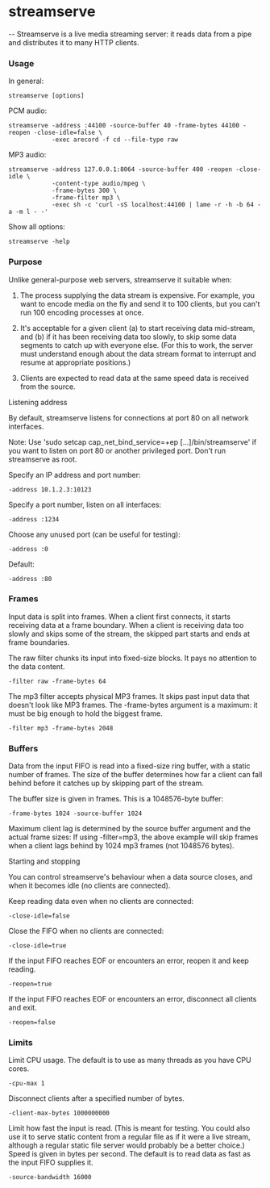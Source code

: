 # streamserve
--
Streamserve is a live media streaming server: it reads data from a pipe and
distributes it to many HTTP clients.


### Usage

In general:

    streamserve [options]

PCM audio:

    streamserve -address :44100 -source-buffer 40 -frame-bytes 44100 -reopen -close-idle=false \
                -exec arecord -f cd --file-type raw

MP3 audio:

    streamserve -address 127.0.0.1:8064 -source-buffer 400 -reopen -close-idle \
                -content-type audio/mpeg \
                -frame-bytes 300 \
                -frame-filter mp3 \
                -exec sh -c 'curl -sS localhost:44100 | lame -r -h -b 64 -a -m l - -'

Show all options:

    streamserve -help


### Purpose

Unlike general-purpose web servers, streamserve it suitable when:

1. The process supplying the data stream is expensive. For example, you want to
encode media on the fly and send it to 100 clients, but you can't run 100
encoding processes at once.

2. It's acceptable for a given client (a) to start receiving data mid-stream,
and (b) if it has been receiving data too slowly, to skip some data segments to
catch up with everyone else. (For this to work, the server must understand
enough about the data stream format to interrupt and resume at appropriate
positions.)

3. Clients are expected to read data at the same speed data is received from the
source.


Listening address

By default, streamserve listens for connections at port 80 on all network
interfaces.

Note: Use 'sudo setcap cap_net_bind_service=+ep [...]/bin/streamserve' if you
want to listen on port 80 or another privileged port. Don't run streamserve as
root.

Specify an IP address and port number:

    -address 10.1.2.3:10123

Specify a port number, listen on all interfaces:

    -address :1234

Choose any unused port (can be useful for testing):

    -address :0

Default:

    -address :80


### Frames

Input data is split into frames. When a client first connects, it starts
receiving data at a frame boundary. When a client is receiving data too slowly
and skips some of the stream, the skipped part starts and ends at frame
boundaries.

The raw filter chunks its input into fixed-size blocks. It pays no attention to
the data content.

    -filter raw -frame-bytes 64

The mp3 filter accepts physical MP3 frames. It skips past input data that
doesn't look like MP3 frames. The -frame-bytes argument is a maximum: it must be
big enough to hold the biggest frame.

    -filter mp3 -frame-bytes 2048


### Buffers

Data from the input FIFO is read into a fixed-size ring buffer, with a static
number of frames. The size of the buffer determines how far a client can fall
behind before it catches up by skipping part of the stream.

The buffer size is given in frames. This is a 1048576-byte buffer:

    -frame-bytes 1024 -source-buffer 1024

Maximum client lag is determined by the source buffer argument and the actual
frame sizes: If using -filter=mp3, the above example will skip frames when a
client lags behind by 1024 mp3 frames (not 1048576 bytes).


Starting and stopping

You can control streamserve's behaviour when a data source closes, and when it
becomes idle (no clients are connected).

Keep reading data even when no clients are connected:

    -close-idle=false

Close the FIFO when no clients are connected:

    -close-idle=true

If the input FIFO reaches EOF or encounters an error, reopen it and keep
reading.

    -reopen=true

If the input FIFO reaches EOF or encounters an error, disconnect all clients and
exit.

    -reopen=false


### Limits

Limit CPU usage. The default is to use as many threads as you have CPU cores.

    -cpu-max 1

Disconnect clients after a specified number of bytes.

    -client-max-bytes 1000000000

Limit how fast the input is read. (This is meant for testing. You could also use
it to serve static content from a regular file as if it were a live stream,
although a regular static file server would probably be a better choice.) Speed
is given in bytes per second. The default is to read data as fast as the input
FIFO supplies it.

    -source-bandwidth 16000
